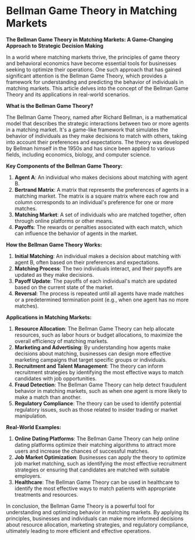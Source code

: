 # Bellman Game Theory in Matching Markets

**The Bellman Game Theory in Matching Markets: A Game-Changing Approach to Strategic Decision Making**

In a world where matching markets thrive, the principles of game theory and behavioral economics have become essential tools for businesses seeking to optimize their operations. One such approach that has gained significant attention is the Bellman Game Theory, which provides a framework for understanding and predicting the behavior of individuals in matching markets. This article delves into the concept of the Bellman Game Theory and its applications in real-world scenarios.

**What is the Bellman Game Theory?**

The Bellman Game Theory, named after Richard Bellman, is a mathematical model that describes the strategic interactions between two or more agents in a matching market. It's a game-like framework that simulates the behavior of individuals as they make decisions to match with others, taking into account their preferences and expectations. The theory was developed by Bellman himself in the 1950s and has since been applied to various fields, including economics, biology, and computer science.

**Key Components of the Bellman Game Theory:**

1. **Agent A**: An individual who makes decisions about matching with agent B.
2. **Bertrand Matrix**: A matrix that represents the preferences of agents in a matching market. The matrix is a square matrix where each row and column corresponds to an individual's preference for one or more matches.
3. **Matching Market**: A set of individuals who are matched together, often through online platforms or other means.
4. **Payoffs**: The rewards or penalties associated with each match, which can influence the behavior of agents in the market.

**How the Bellman Game Theory Works:**

1. **Initial Matching**: An individual makes a decision about matching with agent B, often based on their preferences and expectations.
2. **Matching Process**: The two individuals interact, and their payoffs are updated as they make decisions.
3. **Payoff Update**: The payoffs of each individual's match are updated based on the current state of the market.
4. **Reversal**: The process is repeated until all agents have made matches or a predetermined termination point (e.g., when one agent has no more matches).

**Applications in Matching Markets:**

1. **Resource Allocation**: The Bellman Game Theory can help allocate resources, such as labor hours or budget allocations, to maximize the overall efficiency of matching markets.
2. **Marketing and Advertising**: By understanding how agents make decisions about matching, businesses can design more effective marketing campaigns that target specific groups or individuals.
3. **Recruitment and Talent Management**: The theory can inform recruitment strategies by identifying the most effective ways to match candidates with job opportunities.
4. **Fraud Detection**: The Bellman Game Theory can help detect fraudulent behavior in matching markets, such as when one agent is more likely to make a match than another.
5. **Regulatory Compliance**: The theory can be used to identify potential regulatory issues, such as those related to insider trading or market manipulation.

**Real-World Examples:**

1. **Online Dating Platforms**: The Bellman Game Theory can help online dating platforms optimize their matching algorithms to attract more users and increase the chances of successful matches.
2. **Job Market Optimization**: Businesses can apply the theory to optimize job market matching, such as identifying the most effective recruitment strategies or ensuring that candidates are matched with suitable employers.
3. **Healthcare**: The Bellman Game Theory can be used in healthcare to identify the most effective ways to match patients with appropriate treatments and resources.

In conclusion, the Bellman Game Theory is a powerful tool for understanding and optimizing behavior in matching markets. By applying its principles, businesses and individuals can make more informed decisions about resource allocation, marketing strategies, and regulatory compliance, ultimately leading to more efficient and effective operations.

